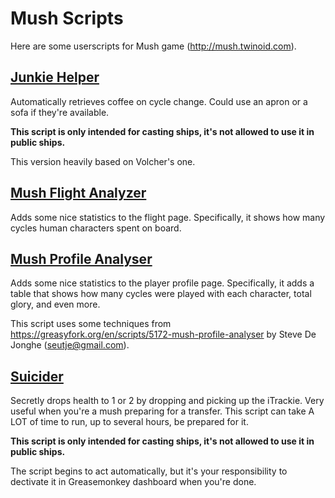# Mush Scripts
Here are some userscripts for Mush game (http://mush.twinoid.com).

## <a href="https://github.com/insoln/mush/raw/master/JunkieHelper.user.js">Junkie Helper</a>
Automatically retrieves coffee on cycle change. Could use an apron or a sofa if they're available.

**This script is only intended for casting ships, it's not allowed to use it in public ships.**

This version heavily based on Volcher's one.

## <a href="https://github.com/insoln/mush/raw/master/MushFlightAnalyzer.user.js">Mush Flight Analyzer</a>
Adds some nice statistics to the flight page. Specifically, it shows how many cycles human characters spent on board.

## <a href="https://github.com/insoln/mush/blob/master/MushProfileAnalyzer.user.js">Mush Profile Analyser</a>
Adds some nice statistics to the player profile page. Specifically, it adds a table that shows how many cycles were played with each character, total glory, and even more.

This script uses some techniques from https://greasyfork.org/en/scripts/5172-mush-profile-analyser by Steve De Jonghe (seutje@gmail.com).

## <a href="https://raw.githubusercontent.com/insoln/mush/master/Suicide.user.js">Suicider</a>
Secretly drops health to 1 or 2 by dropping and picking up the iTrackie. Very useful when you're a mush preparing for a transfer. This script can take A LOT of time to run, up to several hours, be prepared for it. 

**This script is only intended for casting ships, it's not allowed to use it in public ships.**

The script begins to act automatically, but it's your responsibility to dectivate it in Greasemonkey dashboard when you're done.
